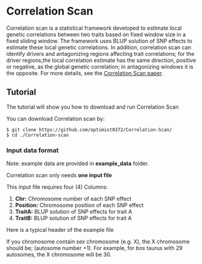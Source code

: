 # Correlation Scan

Correlation scan is a statistical framework developed to estimate local genetic correlations between two traits based on fixed window size in a fixed sliding window. The framework uses BLUP solution of SNP effects to estimate these local genetic correlations. In addition, correlation scan can identify drivers and antagonizing regions affecting trait correlations; for the driver regions,the local correlation estimate has the same direction, positive or negative, as the global genetic correlation; in antagonizing windows it is the opposite. For more details, see the [Correlation Scan paper](https://doi.org/10.1101/2021.11.05.467409).

## Tutorial
The tutorial will show you how to download and run Correlation Scan 

You can download Correlation scan by:

```
$ git clone https://github.com/optimist0372/Correlation-Scan/
$ cd ./Correlation-scan
```

### Input data format
Note:  example data are provided in **example_data** folder.

Correlation scan only needs **one input file**

This input file requires four (4) Columns:

1. **Chr:** Chromosome number of each SNP effect
2. **Position:** Chromosome position of each SNP effect
3. **TraitA:** BLUP solution of SNP effects for trait A
4. **TraitB:** BLUP solution of SNP effects for trait A

Here is a typical header of the example file


If you chromosome contain sex chromosome (e.g. X), the X chromosome should be; (autosome number +1).
For example, for *bos* taurus with 29 autosomes, the X chromosome will be 30.







